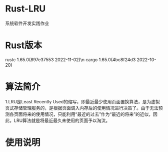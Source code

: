 # Rust-LRU
系统软件开发实践作业
# Rust版本
rustc 1.65.0(897e37553 2022-11-02)\n
cargo 1.65.0(4bc8f24d3 2022-10-20)
# 算法简介
1.LRU是Least Recently Used的缩写，即最近最少使用页面置换算法，是为虚拟页式存储管理服务的，是根据页面调入内存后的使用情况进行决策了。由于无法预测各页面将来的使用情况，只能利用“最近的过去”作为“最近的将来”的近似，因此，LRU算法就是将最近最久未使用的页面予以淘汰。
# 使用说明
